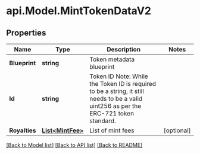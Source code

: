 # api.Model.MintTokenDataV2

## Properties

Name | Type | Description | Notes
------------ | ------------- | ------------- | -------------
**Blueprint** | **string** | Token metadata blueprint | 
**Id** | **string** | Token ID Note: While the Token ID is required to be a string, it still needs to be a valid uint256 as per the ERC-721 token standard. | 
**Royalties** | [**List&lt;MintFee&gt;**](MintFee.md) | List of mint fees | [optional] 

[[Back to Model list]](../README.md#documentation-for-models) [[Back to API list]](../README.md#documentation-for-api-endpoints) [[Back to README]](../README.md)


